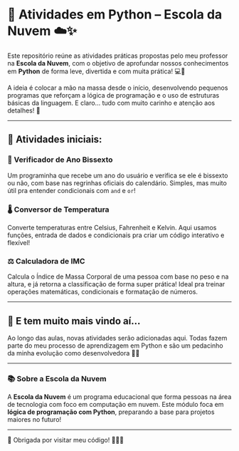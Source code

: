 # 🐍 Atividades em Python – Escola da Nuvem ☁️✨

Este repositório reúne as atividades práticas propostas pelo meu professor na **Escola da Nuvem**, com o objetivo de aprofundar nossos conhecimentos em **Python** de forma leve, divertida e com muita prática! 💻🌈

A ideia é colocar a mão na massa desde o início, desenvolvendo pequenos programas que reforçam a lógica de programação e o uso de estruturas básicas da linguagem. E claro... tudo com muito carinho e atenção aos detalhes! 💜

---

## 🌟 Atividades iniciais:

### 📅 Verificador de Ano Bissexto
Um programinha que recebe um ano do usuário e verifica se ele é bissexto ou não, com base nas regrinhas oficiais do calendário. Simples, mas muito útil pra entender condicionais com `and` e `or`!

### 🌡️ Conversor de Temperatura
Converte temperaturas entre Celsius, Fahrenheit e Kelvin. Aqui usamos funções, entrada de dados e condicionais pra criar um código interativo e flexível!

### ⚖️ Calculadora de IMC
Calcula o Índice de Massa Corporal de uma pessoa com base no peso e na altura, e já retorna a classificação de forma super prática! Ideal pra treinar operações matemáticas, condicionais e formatação de números.

---

## 🚀 E tem muito mais vindo aí...
Ao longo das aulas, novas atividades serão adicionadas aqui. Todas fazem parte do meu processo de aprendizagem em Python e são um pedacinho da minha evolução como desenvolvedora 💪✨

---

### 📚 Sobre a Escola da Nuvem
A **Escola da Nuvem** é um programa educacional que forma pessoas na área de tecnologia com foco em computação em nuvem. Este módulo foca em **lógica de programação com Python**, preparando a base para projetos maiores no futuro!

---

💌 Obrigada por visitar meu código! 🌻🐍✨
